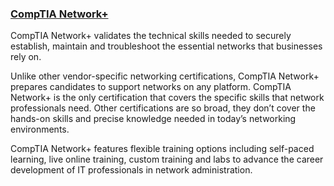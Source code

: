 ### [CompTIA Network+](https://partners.comptia.org/certifications/network)
CompTIA Network+ validates the technical skills needed to securely establish, maintain and troubleshoot the essential networks that businesses rely on.

Unlike other vendor-specific networking certifications, CompTIA Network+ prepares candidates to support networks on any platform. CompTIA Network+ is the only certification that covers the specific skills that network professionals need. Other certifications are so broad, they don’t cover the hands-on skills and precise knowledge needed in today’s networking environments.

CompTIA Network+ features flexible training options including self-paced learning, live online training, custom training and labs to advance the career development of IT professionals in network administration.